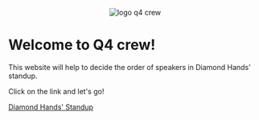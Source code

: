 
<p align="center">
<img alt="logo q4 crew" src="https://user-images.githubusercontent.com/114951376/202502332-e54c28f3-8308-48eb-b984-339365861b7f.png">
</p>

# Welcome to Q4 crew!

This website will help to decide the order of speakers in Diamond Hands' standup.

Click on the link and let's go!

[Diamond Hands' Standup](https://standup-shuffler-chi.vercel.app/)



